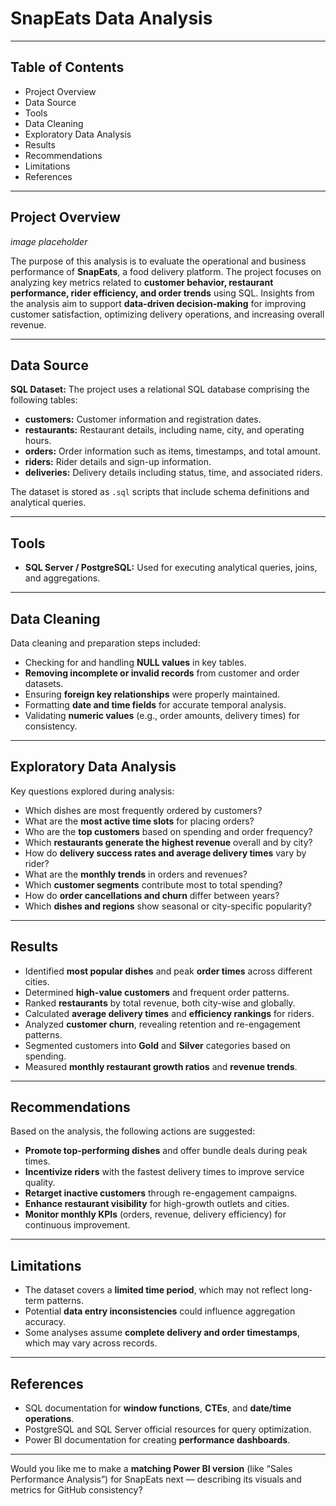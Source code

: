 # SnapEats Data Analysis

---

## Table of Contents

* Project Overview
* Data Source
* Tools
* Data Cleaning
* Exploratory Data Analysis
* Results
* Recommendations
* Limitations
* References

---

## Project Overview

*image placeholder*

The purpose of this analysis is to evaluate the operational and business performance of **SnapEats**, a food delivery platform.
The project focuses on analyzing key metrics related to **customer behavior, restaurant performance, rider efficiency, and order trends** using SQL.
Insights from the analysis aim to support **data-driven decision-making** for improving customer satisfaction, optimizing delivery operations, and increasing overall revenue.

---

## Data Source

**SQL Dataset:**
The project uses a relational SQL database comprising the following tables:

* **customers:** Customer information and registration dates.
* **restaurants:** Restaurant details, including name, city, and operating hours.
* **orders:** Order information such as items, timestamps, and total amount.
* **riders:** Rider details and sign-up information.
* **deliveries:** Delivery details including status, time, and associated riders.

The dataset is stored as `.sql` scripts that include schema definitions and analytical queries.

---

## Tools

* **SQL Server / PostgreSQL:** Used for executing analytical queries, joins, and aggregations.

<!-- Hidden Content

* **Power BI (optional):** Can be used for creating visual dashboards based on SQL outputs.

-->
---

## Data Cleaning

Data cleaning and preparation steps included:

* Checking for and handling **NULL values** in key tables.
* **Removing incomplete or invalid records** from customer and order datasets.
* Ensuring **foreign key relationships** were properly maintained.
* Formatting **date and time fields** for accurate temporal analysis.
* Validating **numeric values** (e.g., order amounts, delivery times) for consistency.

---

## Exploratory Data Analysis

Key questions explored during analysis:

* Which dishes are most frequently ordered by customers?
* What are the **most active time slots** for placing orders?
* Who are the **top customers** based on spending and order frequency?
* Which **restaurants generate the highest revenue** overall and by city?
* How do **delivery success rates and average delivery times** vary by rider?
* What are the **monthly trends** in orders and revenues?
* Which **customer segments** contribute most to total spending?
* How do **order cancellations and churn** differ between years?
* Which **dishes and regions** show seasonal or city-specific popularity?

---

## Results

* Identified **most popular dishes** and peak **order times** across different cities.
* Determined **high-value customers** and frequent order patterns.
* Ranked **restaurants** by total revenue, both city-wise and globally.
* Calculated **average delivery times** and **efficiency rankings** for riders.
* Analyzed **customer churn**, revealing retention and re-engagement patterns.
* Segmented customers into **Gold** and **Silver** categories based on spending.
* Measured **monthly restaurant growth ratios** and **revenue trends**.

---

## Recommendations

Based on the analysis, the following actions are suggested:

* **Promote top-performing dishes** and offer bundle deals during peak times.
* **Incentivize riders** with the fastest delivery times to improve service quality.
* **Retarget inactive customers** through re-engagement campaigns.
* **Enhance restaurant visibility** for high-growth outlets and cities.
* **Monitor monthly KPIs** (orders, revenue, delivery efficiency) for continuous improvement.

---

## Limitations

* The dataset covers a **limited time period**, which may not reflect long-term patterns.
* Potential **data entry inconsistencies** could influence aggregation accuracy.
* Some analyses assume **complete delivery and order timestamps**, which may vary across records.

---

## References

* SQL documentation for **window functions**, **CTEs**, and **date/time operations**.
* PostgreSQL and SQL Server official resources for query optimization.
* Power BI documentation for creating **performance dashboards**.

---

Would you like me to make a **matching Power BI version** (like “Sales Performance Analysis”) for SnapEats next — describing its visuals and metrics for GitHub consistency?
